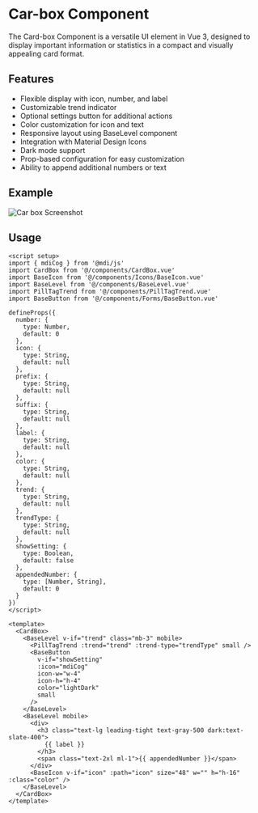 # Car-box Component
The Card-box Component is a versatile UI element in Vue 3, designed to display important information or statistics in a compact and visually appealing card format.

## Features
- Flexible display with icon, number, and label
- Customizable trend indicator
- Optional settings button for additional actions
- Color customization for icon and text
- Responsive layout using BaseLevel component
- Integration with Material Design Icons
- Dark mode support
- Prop-based configuration for easy customization
- Ability to append additional numbers or text
## Example
![Car box Screenshot](/images/car-box.png)

## Usage
``` vue
<script setup>
import { mdiCog } from '@mdi/js'
import CardBox from '@/components/CardBox.vue'
import BaseIcon from '@/components/Icons/BaseIcon.vue'
import BaseLevel from '@/components/BaseLevel.vue'
import PillTagTrend from '@/components/PillTagTrend.vue'
import BaseButton from '@/components/Forms/BaseButton.vue'

defineProps({
  number: {
    type: Number,
    default: 0
  },
  icon: {
    type: String,
    default: null
  },
  prefix: {
    type: String,
    default: null
  },
  suffix: {
    type: String,
    default: null
  },
  label: {
    type: String,
    default: null
  },
  color: {
    type: String,
    default: null
  },
  trend: {
    type: String,
    default: null
  },
  trendType: {
    type: String,
    default: null
  },
  showSetting: {
    type: Boolean,
    default: false
  },
  appendedNumber: {
    type: [Number, String],
    default: 0
  }
})
</script>

<template>
  <CardBox>
    <BaseLevel v-if="trend" class="mb-3" mobile>
      <PillTagTrend :trend="trend" :trend-type="trendType" small />
      <BaseButton
        v-if="showSetting"
        :icon="mdiCog"
        icon-w="w-4"
        icon-h="h-4"
        color="lightDark"
        small
      />
    </BaseLevel>
    <BaseLevel mobile>
      <div>
        <h3 class="text-lg leading-tight text-gray-500 dark:text-slate-400">
          {{ label }}
        </h3>
        <span class="text-2xl ml-1">{{ appendedNumber }}</span>
      </div>
      <BaseIcon v-if="icon" :path="icon" size="48" w="" h="h-16" :class="color" />
    </BaseLevel>
  </CardBox>
</template>

```